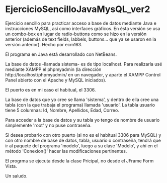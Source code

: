 # EjercicioSencilloJavaMysQL_ver2

Ejercicio sencillo para practicar acceso a base de datos mediante Java e instrucciones MySQL, así como interfaces gráficos. En ésta versión
se usa un combo-box en lugar de radio-buttons como se hizo en la versión anterior (además de text fields, labbels, buttons... que ya se 
usaron en la versión anterior). Hecho por ecm163.

El programa en Java está desarrollado con NetBeans.

La base de datos -llamada sistema- es de tipo localhost. Para realizarla usé mediante XAMPP el phpmyadmin (la dirección http://localhost/phpmyadmin/ en un navegador, y aparte el XAMPP Control Panel abierto con el Apache y MySQL iniciados).

El puerto es en mi caso el habitual, el 3306.

La base de datos que yo cree se llama 'sistema', y dentro de ella cree una tabla (con la que trabaja el programa) llamada 'usuario'. La tabla usuario tiene 5 columnas: Id, Nombre, Apellidos, Edad, Correo.

Para acceder a la base de datos y su tabla yo tengo de nombre de usuario simplemente 'root' y no puse contraseña.

Si desea probarlo con otro puerto (si no es el habitual 3306 para MySQL) y con otro nombre de base de datos, tabla, usuario o contraseña, tendrá que ir al paquete del programa 'modelo', luego a su clase 'Modelo', y ahí en el método 'Conexion()' hacer las modificaciones pertinentes.

El progrma se ejecuta desde la clase Pricipal, no desde el JFrame Form Vista.

Un saludo.
